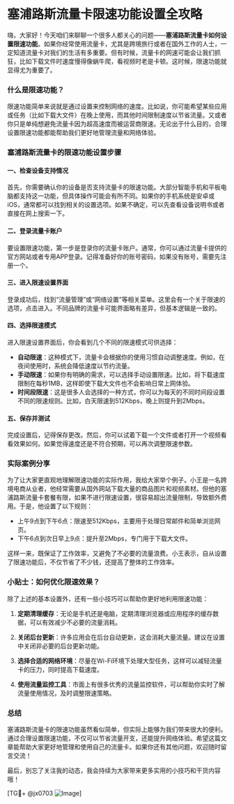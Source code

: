 # 塞浦路斯流量卡限速功能设置全攻略

嗨，大家好！今天咱们来聊聊一个很多人都关心的问题——**塞浦路斯流量卡如何设置限速功能**。如果你经常使用流量卡，尤其是跨境旅行或者在国外工作的人士，一定知道流量卡对我们的生活有多重要。但有时候，流量卡的网速可能会让我们抓狂，比如下载文件时速度慢得像蜗牛爬，看视频时老是卡顿。这时候，限速功能就显得尤为重要了。

### 什么是限速功能？

限速功能简单来说就是通过设置来控制网络的速度。比如说，你可能希望某些应用或任务（比如下载大文件）在晚上使用，而其他时间限制速度以节省流量。又或者你只是单纯想避免流量卡因为超高速度而被运营商限速。无论出于什么目的，合理设置限速功能都能帮助我们更好地管理流量和网络体验。

### 塞浦路斯流量卡的限速功能设置步骤

#### 一、检查设备支持情况

首先，你需要确认你的设备是否支持流量卡的限速功能。大部分智能手机和平板电脑都支持这一功能，但具体操作可能会有所不同。如果你的手机系统是安卓或iOS，通常都可以找到相关的设置选项。如果不确定，可以先查看设备说明书或者直接在网上搜索一下。

#### 二、登录流量卡账户

要设置限速功能，第一步是登录你的流量卡账户。通常，你可以通过流量卡提供的官方网站或者专用APP登录。记得准备好你的账号密码，如果没有账号，需要先注册一个。

#### 三、进入限速设置界面

登录成功后，找到“流量管理”或“网络设置”等相关菜单。这里会有一个关于限速的选项，点击进入。不同品牌的流量卡可能界面略有差异，但基本逻辑是一致的。

#### 四、选择限速模式

进入限速设置界面后，你会看到几个不同的限速模式可供选择：

- **自动限速**：这种模式下，流量卡会根据你的使用习惯自动调整速度。例如，在夜间使用时，系统会降低速度以节约流量。
- **手动限速**：如果你有明确的需求，可以选择手动设置限速。比如，将下载速度限制在每秒1MB，这样即使下载大文件也不会影响日常上网体验。
- **时间段限速**：这是很多人会选择的一种方式，你可以为每天的不同时间段设置不同的限速规则。比如，白天限速到512Kbps，晚上则提升到2Mbps。

#### 五、保存并测试

完成设置后，记得保存更改。然后，你可以试着下载一个文件或者打开一个视频看看效果如何。如果觉得速度还是不符合预期，可以再次调整限速参数。

### 实际案例分享

为了让大家更直观地理解限速功能的实际作用，我给大家举个例子。小王是一名跨境电商从业者，他经常需要从国外网站下载大量的商品图片和视频素材。但他的塞浦路斯流量卡套餐有限，如果不进行限速设置，很容易超出流量限制，导致额外费用。于是，他设置了以下规则：

- 上午9点到下午6点：限速至512Kbps，主要用于处理日常邮件和简单浏览网页。
- 下午6点到次日早上9点：提升至2Mbps，专门用于下载大文件。

这样一来，既保证了工作效率，又避免了不必要的流量浪费。小王表示，自从设置了限速功能后，不仅节省了不少钱，还提高了整体的工作效率。

### 小贴士：如何优化限速效果？

除了上述的基本设置外，还有一些小技巧可以帮助你更好地利用限速功能：

1. **定期清理缓存**：无论是手机还是电脑，定期清理浏览器或应用程序的缓存数据，可以有效减少不必要的流量消耗。
   
2. **关闭后台更新**：许多应用会在后台自动更新，这会消耗大量流量。建议在设置中关闭非必要的后台更新功能。

3. **选择合适的网络环境**：尽量在Wi-Fi环境下处理大型任务，这样可以减轻流量卡的压力，同时提高下载速度。

4. **使用流量监控工具**：市面上有很多优秀的流量监控软件，可以帮助你实时了解流量使用情况，及时调整限速策略。

### 总结

塞浦路斯流量卡的限速功能虽然看似简单，但实际上能够为我们带来很大的便利。通过合理设置限速功能，不仅可以节省流量开支，还能提升网络体验。希望这篇文章能帮助大家更好地管理和使用自己的流量卡。如果你还有其他问题，欢迎随时留言交流！

最后，别忘了关注我的动态，我会持续为大家带来更多实用的小技巧和干货内容哦！

[TG💪+ @jx0703 ![Image](https://github.com/user-attachments/assets/dbca1d08-cadb-493c-b0ec-ad6f7a83f270)]